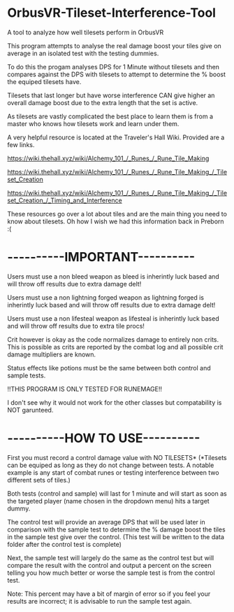 # OrbusVR-Tileset-Interference-Tool
A tool to analyze how well tilesets perform in OrbusVR

This program attempts to analyse the real damage boost your tiles give on average in an isolated test with the testing dummies.

To do this the progam analyses DPS for 1 Minute without tilesets and then compares against the DPS with tilesets to attempt to determine the % boost the equiped tilesets have.

Tilesets that last longer but have worse interference CAN give higher an overall damage boost due to the extra length that the set is active.
 
As tilesets are vastly complicated the best place to learn them is from a master who knows how tilesets work and learn under them.

A very helpful resource is located at the Traveler's Hall Wiki. Provided are a few links.

https://wiki.thehall.xyz/wiki/Alchemy_101_/_Runes_/_Rune_Tile_Making

https://wiki.thehall.xyz/wiki/Alchemy_101_/_Runes_/_Rune_Tile_Making_/_Tileset_Creation

https://wiki.thehall.xyz/wiki/Alchemy_101_/_Runes_/_Rune_Tile_Making_/_Tileset_Creation_/_Timing_and_Interference

 
These resources go over a lot about tiles and are the main thing you need to know about tilesets. Oh how I wish we had this information back in Preborn :(

# ----------IMPORTANT----------
Users must use a non bleed weapon as bleed is inherintly luck based and will throw off results due to extra damage delt!

Users must use a non lightning forged weapon as lightning forged is inherintly luck based and will throw off results due to extra damage delt!

Users must use a non lifesteal weapon as lifesteal is inherintly luck based and will throw off results due to extra tile procs!

Crit however is okay as the code normalizes damage to entirely non crits. This is possible as crits are reported by the combat log and all possible crit damage multipliers are known.
 
Status effects like potions must be the same between both control and sample tests.
 
!!THIS PROGRAM IS ONLY TESTED FOR RUNEMAGE!!

I don't see why it would not work for the other classes but compatability is NOT garunteed.
 
# ----------HOW TO USE----------
 
First you must record a control damage value with NO TILESETS* (*Tilesets can be equiped as long as they do not change between tests. A notable example is any start of combat runes or testing interference between two different sets of tiles.)

Both tests (control and sample) will last for 1 minute and will start as soon as the targeted player (name chosen in the dropdown menu) hits a target dummy.

The control test will provide an average DPS that will be used later in comparison with the sample test to determine the % damage boost the tiles in the sample test give over the control. (This test will be written to the data folder after the control test is complete)

Next, the sample test will largely do the same as the control test but will compare the result with the control and output a percent on the screen telling you how much better or worse the sample test is from the control test.

Note: This percent may have a bit of margin of error so if you feel your results are incorrect; it is advisable to run the sample test again.